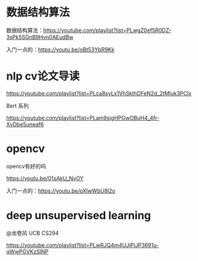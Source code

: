 # 数据结构算法

数据结构算法：https://youtube.com/playlist?list=PLwgZ0ef5R0DZ-3sPk5SGnB9Hvn0AEudBw

入门一点的：https://youtu.be/oBt53YbR9Kk


# nlp cv论文导读

https://youtube.com/playlist?list=PLca8syLx1VhSkthDFeN2d_2tMIuk3PClx

Bert 系列

https://youtube.com/playlist?list=PLam9sigHPGwOBuH4_4fr-XvDbe5uneaf6

# opencv



opencv有好的吗

https://youtu.be/01sAkU_NvOY

入门一点的：https://youtu.be/oXlwWbU8l2o




# deep unsupervised learning

@龙卷风 UCB CS294

https://youtube.com/playlist?list=PLwRJQ4m4UJjPiJP3691u-qWwPGVKzSlNP

